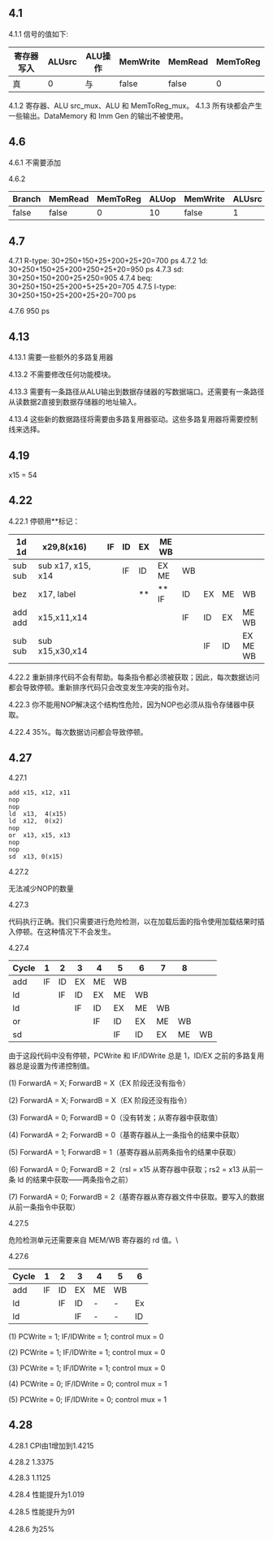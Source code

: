 ## 4.1
4.1.1 信号的值如下:

| 寄存器写入 | ALUsrc | ALU操作 | MemWrite | MemRead | MemToReg |
| ---------- | ------ | ------- | -------- | ------- | -------- |
| 真         | 0      | 与      | false    | false   | 0        |

4.1.2 寄存器、ALU src_mux、ALU 和 MemToReg_mux。
4.1.3 所有块都会产生一些输出。DataMemory 和 Imm Gen 的输出不被使用。

## 4.6

4.6.1 不需要添加

4.6.2

| Branch | MemRead | MemToReg | ALUop | MemWrite | ALUsrc | RegWrite |
| ------ | ------- | -------- | ----- | -------- | ------ | -------- |
| false  | false   | 0        | 10    | false    | 1      | 1        |

## 4.7

4.7.1 R-type: 30+250+150+25+200+25+20=700 ps
4.7.2 1d: 30+250+150+25+200+250+25+20=950 ps
4.7.3 sd: 30+250+150+200+25+250=905
4.7.4 beq: 30+250+150+25+200+5+25+20=705
4.7.5 I-type: 30+250+150+25+200+25+20=700 ps

4.7.6 950 ps

## 4.13

4.13.1 需要一些额外的多路复用器

4.13.2 不需要修改任何功能模块。

4.13.3 需要有一条路径从ALU输出到数据存储器的写数据端口。还需要有一条路径从读数据2直接到数据存储器的地址输入。

4.13.4 这些新的数据路径将需要由多路复用器驱动。这些多路复用器将需要控制线来选择。

## 4.19

x15 = 54

## 4.22

4.22.1 停顿用**标记：

| 1d 1d   | x29,8(x16)        |      | IF   | ID   | EX   | ME WB |      |      |      |          |
| ------- | ----------------- | ---- | ---- | ---- | ---- | ----- | ---- | ---- | ---- | -------- |
| sub sub | sub x17, x15, x14 |      |      | IF   | ID   | EX ME | WB   |      |      |          |
| bez     | x17, label        |      |      |      | **   | ** IF | ID   | EX   | ME   | WB       |
| add add | x15,x11,x14       |      |      |      |      |       | IF   | ID   | EX   | ME WB    |
| sub sub | sub x15,x30,x14   |      |      |      |      |       |      | IF   | ID   | EX ME WB |

4.22.2 重新排序代码不会有帮助。每条指令都必须被获取；因此，每次数据访问都会导致停顿。重新排序代码只会改变发生冲突的指令对。

4.22.3 你不能用NOP解决这个结构性危险，因为NOP也必须从指令存储器中获取。

4.22.4 35%。每次数据访问都会导致停顿。

## 4.27

4.27.1

```assembly
add	x15, x12, x11
nop 
nop
ld	x13,  4(x15)
ld	x12,  0(x2)
nop
or	x13, x15, x13
nop
nop
sd	x13, 0(x15)
```

4.27.2

无法减少NOP的数量

4.27.3 

代码执行正确。我们只需要进行危险检测，以在加载后面的指令使用加载结果时插入停顿。在这种情况下不会发生。

4.27.4 

| Cycle | 1    | 2    | 3    | 4    | 5    | 6    | 7    | 8    |      |
| ----- | ---- | ---- | ---- | ---- | ---- | ---- | ---- | ---- | ---- |
| add   | IF   | ID   | EX   | ME   | WB   |      |      |      |      |
| ld    |      | IF   | ID   | EX   | ME   | WB   |      |      |      |
| ld    |      |      | IF   | ID   | EX   | ME   | WB   |      |      |
| or    |      |      |      | IF   | ID   | EX   | ME   | WB   |      |
| sd    |      |      |      |      | IF   | ID   | EX   | ME   | WB   |

由于这段代码中没有停顿，PCWrite 和 IF/IDWrite 总是 1，ID/EX 之前的多路复用器总是设置为传递控制值。 

(1) ForwardA = X; ForwardB = X（EX 阶段还没有指令） 

(2) ForwardA = X; ForwardB = X（EX 阶段还没有指令） 

(3) ForwardA = 0; ForwardB = 0（没有转发；从寄存器中获取值） 

(4) ForwardA = 2; ForwardB = 0（基寄存器从上一条指令的结果中获取） 

(5) ForwardA = 1; ForwardB = 1（基寄存器从前两条指令的结果中获取） 

(6) ForwardA = 0; ForwardB = 2（rsl = x15 从寄存器中获取；rs2 = x13 从前一条 ld 的结果中获取——两条指令之前） 

(7) ForwardA = 0; ForwardB = 2（基寄存器从寄存器文件中获取。要写入的数据从前一条指令中获取）

4.27.5 

危险检测单元还需要来自 MEM/WB 寄存器的 rd 值。\

4.27.6

| Cycle | 1    | 2    | 3    | 4    | 5    | 6    |
| ----- | ---- | ---- | ---- | ---- | ---- | ---- |
| add   | IF   | ID   | EX   | ME   | WB   |      |
| ld    |      | IF   | ID   | -    | -    | Ex   |
| ld    |      |      | IF   | -    | -    | ID   |

(1) PCWrite = 1; IF/IDWrite = 1; control mux = 0 

(2) PCWrite = 1; IF/IDWrite = 1; control mux = 0 

(3) PCWrite = 1; IF/IDWrite = 1; control mux = 0 

(4) PCWrite = 0; IF/IDWrite = 0; control mux = 1 

(5) PCWrite = 0; IF/IDWrite = 0; control mux = 1

## 4.28

4.28.1  CPI由1增加到1.4215

4.28.2  1.3375

4.28.3  1.1125

4.28.4  性能提升为1.019

4.28.5  性能提升为91

4.28.6  为25%
